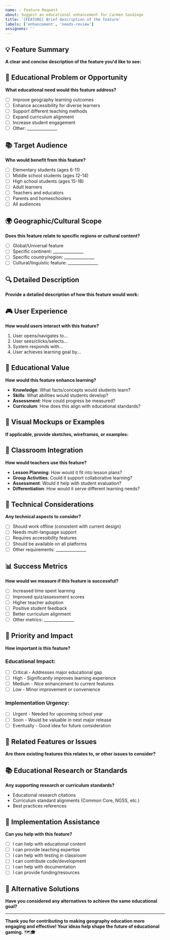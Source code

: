 ```yaml
---
name: 💡 Feature Request
about: Suggest an educational enhancement for Carmen Sandiego
title: '[FEATURE] Brief description of the feature'
labels: ['enhancement', 'needs-review']
assignees: ''
---
```


## 💡 Feature Summary
**A clear and concise description of the feature you'd like to see:**

## 🎯 Educational Problem or Opportunity
**What educational need would this feature address?**
- [ ] Improve geography learning outcomes
- [ ] Enhance accessibility for diverse learners
- [ ] Support different teaching methods
- [ ] Expand curriculum alignment
- [ ] Increase student engagement
- [ ] Other: _______________

## 📚 Target Audience
**Who would benefit from this feature?**
- [ ] Elementary students (ages 6-11)
- [ ] Middle school students (ages 12-14)
- [ ] High school students (ages 15-18)  
- [ ] Adult learners
- [ ] Teachers and educators
- [ ] Parents and homeschoolers
- [ ] All audiences

## 🌍 Geographic/Cultural Scope
**Does this feature relate to specific regions or cultural content?**
- [ ] Global/Universal feature
- [ ] Specific continent: _______________
- [ ] Specific country/region: _______________
- [ ] Cultural/linguistic feature: _______________

## 🔍 Detailed Description
**Provide a detailed description of how this feature would work:**

## 🎮 User Experience
**How would users interact with this feature?**
1. User opens/navigates to...
2. User sees/clicks/selects...
3. System responds with...
4. User achieves learning goal by...

## 📖 Educational Value
**How would this feature enhance learning?**
- **Knowledge**: What facts/concepts would students learn?
- **Skills**: What abilities would students develop?
- **Assessment**: How could progress be measured?
- **Curriculum**: How does this align with educational standards?

## 🎨 Visual Mockups or Examples
**If applicable, provide sketches, wireframes, or examples:**

## 🏫 Classroom Integration
**How would teachers use this feature?**
- **Lesson Planning**: How would it fit into lesson plans?
- **Group Activities**: Could it support collaborative learning?
- **Assessment**: Would it help with student evaluation?
- **Differentiation**: How would it serve different learning needs?

## 🔧 Technical Considerations
**Any technical aspects to consider?**
- [ ] Should work offline (consistent with current design)
- [ ] Needs multi-language support
- [ ] Requires accessibility features
- [ ] Should be available on all platforms
- [ ] Other requirements: _______________

## 📊 Success Metrics
**How would we measure if this feature is successful?**
- [ ] Increased time spent learning
- [ ] Improved quiz/assessment scores
- [ ] Higher teacher adoption
- [ ] Positive student feedback
- [ ] Better curriculum alignment
- [ ] Other metrics: _______________

## 🌟 Priority and Impact
**How important is this feature?**

### Educational Impact:
- [ ] Critical - Addresses major educational gap
- [ ] High - Significantly improves learning experience
- [ ] Medium - Nice enhancement to current features
- [ ] Low - Minor improvement or convenience

### Implementation Urgency:
- [ ] Urgent - Needed for upcoming school year
- [ ] Soon - Would be valuable in next major release
- [ ] Eventually - Good idea for future consideration

## 🔗 Related Features or Issues
**Are there existing features this relates to, or other issues to consider?**

## 📚 Educational Research or Standards
**Any supporting research or curriculum standards?**
- Educational research citations
- Curriculum standard alignments (Common Core, NGSS, etc.)
- Best practices references

## 🤝 Implementation Assistance
**Can you help with this feature?**
- [ ] I can help with educational content
- [ ] I can provide teaching expertise
- [ ] I can help with testing in classroom
- [ ] I can contribute code/development
- [ ] I can help with documentation
- [ ] I can provide funding/resources

## 💭 Alternative Solutions
**Have you considered any alternatives to achieve the same educational goal?**

---

**Thank you for contributing to making geography education more engaging and effective! Your ideas help shape the future of educational gaming.** 🗺️🎓 